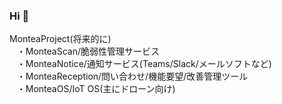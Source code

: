 ### Hi 👋
MonteaProject(将来的に)  
&nbsp;&nbsp;&nbsp;・MonteaScan/脆弱性管理サービス  
&nbsp;&nbsp;&nbsp;・MonteaNotice/通知サービス(Teams/Slack/メールソフトなど)  
&nbsp;&nbsp;&nbsp;・MonteaReception/問い合わせ/機能要望/改善管理ツール  
&nbsp;&nbsp;&nbsp;・MonteaOS/IoT OS(主にドローン向け)  

<!--
**MonteaProject/MonteaProject** is a ✨ _special_ ✨ repository because its `README.md` (this file) appears on your GitHub profile.

Here are some ideas to get you started:

- 🔭 I’m currently working on ...
- 🌱 I’m currently learning ...
- 👯 I’m looking to collaborate on ...
- 🤔 I’m looking for help with ...
- 💬 Ask me about ...
- 📫 How to reach me: ...
- 😄 Pronouns: ...
- ⚡ Fun fact: ...
-->
